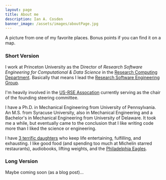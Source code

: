 ```yaml
---
layout: page
title: About me
description: Ian A. Cosden
banner_image: /assets/images/aboutPage.jpg
---
```


A picture from one of my favorite places.  Bonus points if you can find it on a map.

### Short Version

I work at Princeton University as the Director of *Research Software
Engineering for Computational & Data Science* in the [Research Computing
Department](https://researchcomputing.princeton.edu).  Basically that
means I lead the
[Research Software Engineering Group](https://researchcomputing.princeton.edu/software-engineering).

I'm heavily involved in the [US-RSE Assocation](https://us-rse.org)
currently serving as the chair of the founding steering committee.  

I have a Ph.D. in Mechanical Engineering from University of
Pennsylvania.  An M.S. from Syracuse University, also in Mechanical
Engineering and a Bachelor's in Mechanical Engineering from University
of Delaware.  It took me a while, but eventually came to the
conclusion that I like writing code more than I liked the science or
engineering.

I have [3 terrific daughters](/assets/images/Cruise-2019.jpg) who keep life
entertaining, fulfilling, and exhausting. I like good food (and spending too
much at Michelin starred restaurants), audiobooks, lifting weights, and the
[Philadelphia Eagles](https://www.youtube.com/watch?v=YDXSvWK0Dco).

### Long Version

Maybe coming soon (as a blog post)...
